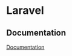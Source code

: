 # Laravel 

## Documentation

[Documentation](https://laravel.com/docs/8.x/eloquent-relationships)

